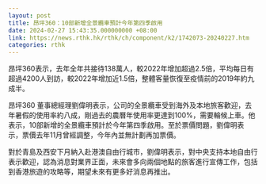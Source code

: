 ```yaml
---
layout: post
title: 昂坪360：10部新增全景纜車預計今年第四季啟用
date: 2024-02-27 15:43:35.000000000 +08:00
link: https://news.rthk.hk/rthk/ch/component/k2/1742073-20240227.htm
categories: rthk
---
```


昂坪360表示，去年全年共接待138萬人，較2022年增加超過2.5倍，平均每日有超過4200人到訪，較2022年增加近1.5倍，整體客量恢復至疫情前的2019年約九成半。

昂坪360 董事總經理劉偉明表示，公司的全景纜車受到海外及本地旅客歡迎，去年暑假的使用率約八成，剛過去的農曆年使用率更達到100%，需要輪候上車。他表示，10部新增的全景纜車預計於今年第四季啟用。至於票價問題，劉偉明表示，票價去年11月曾經調整，今年內並無計劃再加票價。

對於青島及西安下月納入赴港澳自由行城市，劉偉明表示，對中央支持本地自由行表示歡迎，認為消息對業界正面，未來會多向兩個地點的旅客進行宣傳工作，包括到香港旅遊的攻略等，期望未來有更多好消息再推出。
